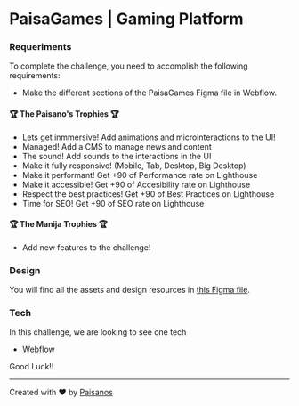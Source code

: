 # PaisaGames | Gaming Platform

### Requeriments

To complete the challenge, you need to accomplish the following requirements:
* Make the different sections of the PaisaGames Figma file in Webflow.

#### 🏆 The Paisano's Trophies 🏆

- Lets get inmmersive! Add animations and microinteractions to the UI!
- Managed! Add a CMS to manage news and content
- The sound! Add sounds to the interactions in the UI 
- Make it fully responsive! (Mobile, Tab, Desktop, Big Desktop)
- Make it performant! Get +90 of Performance rate on Lighthouse
- Make it accessible! Get +90 of Accesibility rate on Lighthouse
- Respect the best practices! Get +90 of Best Practices on Lighthouse
- Time for SEO! Get +90 of SEO rate on Lighthouse

#### 🏆 The Manija Trophies 🏆
- Add new features to the challenge!

### Design

You will find all the assets and design resources in [this Figma file](https://www.figma.com/file/GDvCrLuVuhsMqA24lSdNsn/No-Code-Challenge-%7C-PaisaGames?node-id=0%3A1&t=DSRkuR50QClD0Yeo-1).

### Tech

In this challenge, we are looking to see one tech

* [Webflow](https://webflow.com/)


Good Luck!! 

---
Created with ❤️ by [Paisanos](https://www.paisanos.io/)